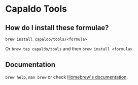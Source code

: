 # Capaldo Tools

## How do I install these formulae?
`brew install capaldo/tools/<formula>`

Or `brew tap capaldo/tools` and then `brew install <formula>`.

## Documentation
`brew help`, `man brew` or check [Homebrew's documentation](https://docs.brew.sh).
